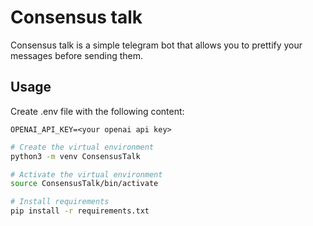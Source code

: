 # Consensus talk

Consensus talk is a simple telegram bot that allows you to prettify your
messages before sending them.

## Usage

Create .env file with the following content:
```
OPENAI_API_KEY=<your openai api key>
```

```bash
# Create the virtual environment
python3 -m venv ConsensusTalk

# Activate the virtual environment
source ConsensusTalk/bin/activate

# Install requirements
pip install -r requirements.txt
```
